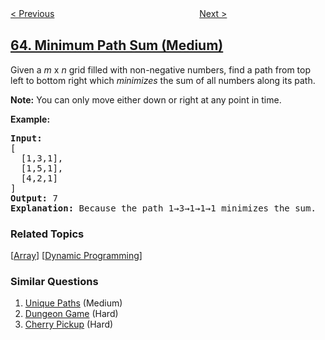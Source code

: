 <!--|This file generated by command(leetcode description); DO NOT EDIT.    |-->
<!--+----------------------------------------------------------------------+-->
<!--|@author    openset <openset.wang@gmail.com>                           |-->
<!--|@link      https://github.com/openset                                 |-->
<!--|@home      https://github.com/openset/leetcode                        |-->
<!--+----------------------------------------------------------------------+-->

[< Previous](../unique-paths-ii "Unique Paths II")
　　　　　　　　　　　　　　　　
[Next >](../valid-number "Valid Number")

## [64. Minimum Path Sum (Medium)](https://leetcode.com/problems/minimum-path-sum "最小路径和")

<p>Given a <em>m</em> x <em>n</em> grid filled with non-negative numbers, find a path from top left to bottom right which <em>minimizes</em> the sum of all numbers along its path.</p>

<p><strong>Note:</strong> You can only move either down or right at any point in time.</p>

<p><strong>Example:</strong></p>

<pre>
<strong>Input:</strong>
[
&nbsp; [1,3,1],
  [1,5,1],
  [4,2,1]
]
<strong>Output:</strong> 7
<strong>Explanation:</strong> Because the path 1&rarr;3&rarr;1&rarr;1&rarr;1 minimizes the sum.
</pre>

### Related Topics
  [[Array](../../tag/array/README.md)]
  [[Dynamic Programming](../../tag/dynamic-programming/README.md)]

### Similar Questions
  1. [Unique Paths](../unique-paths) (Medium)
  1. [Dungeon Game](../dungeon-game) (Hard)
  1. [Cherry Pickup](../cherry-pickup) (Hard)
